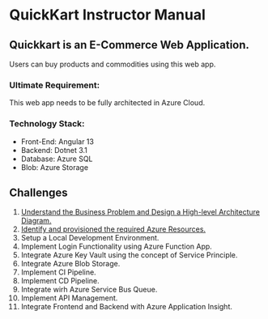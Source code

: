 # QuickKart Instructor Manual

## Quickkart is an E-Commerce Web Application.
Users can buy products and commodities using this web app. 

### Ultimate Requirement:
This web app needs to be fully architected in Azure Cloud.

### Technology Stack:
- Front-End: Angular 13
- Backend: Dotnet 3.1
- Database: Azure SQL
- Blob: Azure Storage

## Challenges
1. [Understand the Business Problem and Design a High-level Architecture Diagram.](challenges/problem-statement.md)
2. [Identify and provisioned the required Azure Resources.](challenges/identify-required-resource.md)
3. Setup a Local Development Environment.
4. Implement Login Functionality using Azure Function App.
5. Integrate Azure Key Vault using the concept of Service Principle.
6. Integrate Azure Blob Storage.
7. Implement CI Pipeline.
8. Implement CD Pipeline.
9. Integrate wirh Azure Service Bus Queue.
10. Implement API Management.
11. Integrate Frontend and Backend with Azure Application Insight.